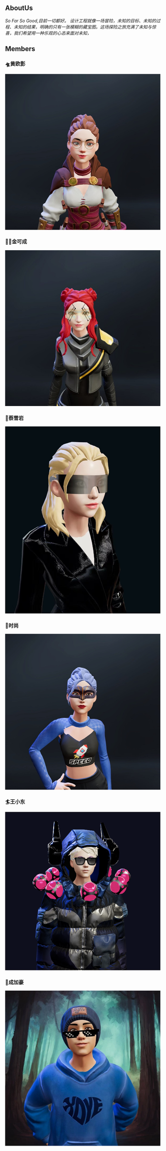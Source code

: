 ## AboutUs
*So Far So Good,目前一切都好。 设计工程就像一场冒险，未知的目标、未知的过程、未知的结果，明确的只有一张模糊的藏宝图。这场探险之旅充满了未知与惊喜，我们希望用一种乐观的心态来面对未知，*  

## Members
### 🛸黄欧影
<img src="https://raw.githubusercontent.com/HOY78778/picstore/main/Github/img/202210081630614.jpeg"/>

### 🧟‍♀️金可成
<img src="https://raw.githubusercontent.com/HOY78778/picstore/main/img/202210081917924.jpeg"/>

### 🥑蔡雪岩
<img src="https://raw.githubusercontent.com/HOY78778/picstore/main/img/202210272024063.jpg"/>

### 👻时尚
<img src="https://raw.githubusercontent.com/HOY78778/picstore/main/img/202210081804645.jpeg"/>

### 🏄王小东
<img src="https://raw.githubusercontent.com/HOY78778/picstore/main/img/202210081805337.png"/>

### 🔫成加豪
<img src="https://raw.githubusercontent.com/HOY78778/picstore/main/img/202210081917134.jpeg"/>
  
